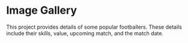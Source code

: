 # Image Gallery

This project provides details of some popular footballers. These details include their skills, value, upcoming match, and the match date.